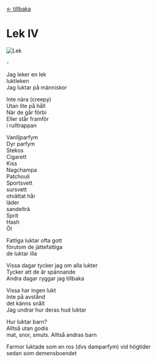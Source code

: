[← tillbaka](README.md)  

# Lek IV

![Lek](lek.jpg)  

\-

Jag leker en lek  
luktleken  
Jag luktar på människor  

Inte nära (creepy)  
Utan lite på håll  
När de går förbi  
Eller står framför  
i rulltrappan  

Vaniljparfym  
Dyr parfym  
Stekos  
Cigarett  
Kiss  
Nagchampa  
Patchouli  
Sportsvett  
sursvett  
otvättat hår  
läder  
sandelträ  
Sprit  
Hash  
Öl  

Fattiga luktar ofta gott  
förutom de jättefattiga  
de luktar illa  


Vissa dagar tycker jag om alla lukter                                         
Tycker att de är  spännande                                                      
Andra dagar ryggar jag tillbaka  
                                         
Vissa har ingen lukt  
Inte på avstånd  
det känns snålt  
Jag undrar hur deras hud luktar  

Hur luktar barn?  
Alltså utan godis  
mat, snor, smuts.
Alltså andras barn  

Farmor luktade som en ros (dvs damparfym) vid högtider  
sedan som demensboendet  